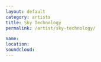 ```yaml
---
layout: default
category: artists
title: Sky Technology
permalink: /artist/sky-technology/

name: 
location: 
soundcloud: 
---
```



